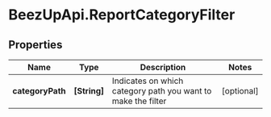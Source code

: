 # BeezUpApi.ReportCategoryFilter

## Properties
Name | Type | Description | Notes
------------ | ------------- | ------------- | -------------
**categoryPath** | **[String]** | Indicates on which category path you want to make the filter | [optional] 



